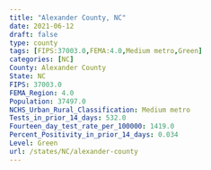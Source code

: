 ```yaml
---
title: "Alexander County, NC"
date: 2021-06-12
draft: false
type: county
tags: [FIPS:37003.0,FEMA:4.0,Medium metro,Green]
categories: [NC]
County: Alexander County
State: NC
FIPS: 37003.0
FEMA_Region: 4.0
Population: 37497.0
NCHS_Urban_Rural_Classification: Medium metro
Tests_in_prior_14_days: 532.0
Fourteen_day_test_rate_per_100000: 1419.0
Percent_Positivity_in_prior_14_days: 0.034
Level: Green
url: /states/NC/alexander-county
---
```



